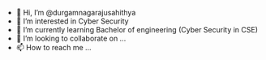 - 👋 Hi, I’m @durgamnagarajusahithya
- 👀 I’m interested in Cyber Security
- 🌱 I’m currently learning Bachelor of engineering (Cyber Security in CSE)
- 💞️ I’m looking to collaborate on ...
- 📫 How to reach me ...

<!---
durgamnagarajusahithya/durgamnagarajusahithya is a ✨ special ✨ repository because its `README.md` (this file) appears on your GitHub profile.
You can click the Preview link to take a look at your changes.
--->
